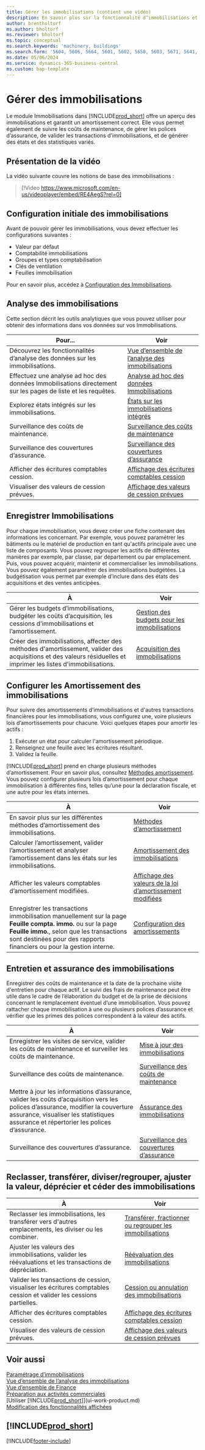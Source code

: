 ```yaml
---
title: Gérer les immobilisations (contient une vidéo)
description: En savoir plus sur la fonctionnalité d’immobilisations et afficher un aperçu de l’utilisation et de la gestion de vos immobilisations.
author: brentholtorf
ms.author: bholtorf
ms.reviewer: bholtorf
ms.topic: conceptual
ms.search.keywords: 'machinery, buildings'
ms.search.form: '5604, 5606, 5664, 5601, 5602, 5658, 5603, 5671, 5641, 5629, 5633, 5634, 5649, 5622, 5650'
ms.date: 05/06/2024
ms.service: dynamics-365-business-central
ms.custom: bap-template
---
```


# Gérer des immobilisations

Le module Immobilisations dans [!INCLUDE[prod_short](includes/prod_short.md)] offre un aperçu des immobilisations et garantit un amortissement correct. Elle vous permet également de suivre les coûts de maintenance, de gérer les polices d’assurance, de valider les transactions d’immobilisations, et de générer des états et des statistiques variés.

## Présentation de la vidéo

La vidéo suivante couvre les notions de base des immobilisations :

> [!Video https://www.microsoft.com/en-us/videoplayer/embed/RE4AegS?rel=0]

## Configuration initiale des immobilisations

Avant de pouvoir gérer les immobilisations, vous devez effectuer les configurations suivantes :

- Valeur par défaut
- Comptabilité immobilisations
- Groupes et types comptabilisation
- Clés de ventilation
- Feuilles immobilisation

Pour en savoir plus, accédez à [Configuration des Immobilisations](fa-setup.md).

## Analyse des immobilisations

Cette section décrit les outils analytiques que vous pouvez utiliser pour obtenir des informations dans vos données sur vos Immobilisations.

| Pour... | Voir |
| --- | --- |
| Découvrez les fonctionnalités d’analyse des données sur les immobilisations. | [Vue d’ensemble de l’analyse des immobilisations](fa-analytics-overview.md) |
| Effectuez une analyse ad hoc des données Immobilisations directement sur les pages de liste et les requêtes. | [Analyse ad hoc des données Immobilisations](ad-hoc-analysis-fa.md) |
| Explorez états intégrés sur les immobilisations. | [États sur les immobilisations intégrés](fa-reports.md) |
| Surveillance des coûts de maintenance. | [Surveillance des coûts de maintenance](fa-how-maintain.md#to-monitor-maintenance-costs)|
| Surveillance des couvertures d’assurance. | [Surveillance des couvertures d’assurance](fa-how-insure.md#to-monitor-insurance-coverage) |
| Afficher des écritures comptables cession. | [Affichage des écritures comptables cession](fa-how-dispose-retire.md#to-view-disposal-ledger-entries) |
| Visualiser des valeurs de cession prévues. | [Affichage des valeurs de cession prévues](fa-how-manage-budgets.md#to-view-projected-disposal-values) |

## Enregistrer Immobilisations

Pour chaque immobilisation, vous devez créer une fiche contenant des informations les concernant. Par exemple, vous pouvez paramétrer les bâtiments ou le matériel de production en tant qu'actifs principale avec une liste de composants. Vous pouvez regrouper les actifs de différentes manières par exemple, par classe, par département ou par emplacement. Puis, vous pouvez acquérir, maintenir et commercialiser les immobilisations. Vous pouvez également paramétrer des immobilisations budgétées. La budgétisation vous permet par exemple d’inclure dans des états des acquisitions et des ventes anticipées.

| À  | Voir |
| --- | --- |
| Gérer les budgets d’immobilisations, budgéter les coûts d’acquisition, les cessions d’immobilisations et l’amortissement. |[Gestion des budgets pour les immobilisations](fa-how-manage-budgets.md) |
| Créer des immobilisations, affecter des méthodes d'amortissement, valider des acquisitions et des valeurs résiduelles et imprimer les listes d'immobilisations. |[Acquisition des immobilisations](fa-how-acquire.md) |

## Configurer les Amortissement des immobilisations

Pour suivre des amortissements d’immobilisations et d'autres transactions financières pour les immobilisations, vous configurez une, voire plusieurs lois d’amortissements pour chacune. Voici quelques étapes pour amortir les actifs :

1. Exécuter un état pour calculer l'amortissement périodique.
1. Renseignez une feuille avec les écritures résultant.
1. Validez la feuille.

[!INCLUDE[prod_short](includes/prod_short.md)] prend en charge plusieurs méthodes d’amortissement. Pour en savoir plus, consultez [Méthodes amortissement](fa-depreciation-methods.md). Vous pouvez configurer plusieurs lois d’amortissement pour chaque immobilisation à différentes fins, telles qu’une pour la déclaration fiscale, et une autre pour les états internes.

| À  | Voir |
| --- | --- |
| En savoir plus sur les différentes méthodes d’amortissement des immobilisations. |[Méthodes d’amortissement](fa-depreciation-methods.md) |
| Calculer l’amortissement, valider l’amortissement et analyser l’amortissement dans les états sur les immobilisations. |[Amortissement des immobilisations](fa-how-depreciate-amortize.md) |
| Afficher les valeurs comptables d’amortissement modifiées. | [Affichage des valeurs de la loi d’amortissement modifiées](fa-how-trans-split-combine.md#to-view-changed-depreciation-book-values-due-to-fixed-asset-reclassification) |
| Enregistrer les transactions immobilisation manuellement sur la page **Feuille compta. immo.** ou sur la page **Feuille immo.**, selon que les transactions sont destinées pour des rapports financiers ou pour la gestion interne. | [Configuration des amortissements](fa-how-setup-depreciation.md) |

## Entretien et assurance des immobilisations

Enregistrer des coûts de maintenance et la date de la prochaine visite d'entretien pour chaque actif. Le suivi des frais de maintenance peut être utile dans le cadre de l’élaboration du budget et de la prise de décisions concernant le remplacement éventuel d’une immobilisation. Vous pouvez rattacher chaque immobilisation à une ou plusieurs polices d’assurance et vérifier que les primes des polices correspondent à la valeur des actifs.

| À  | Voir |
| --- | --- |
| Enregistrer les visites de service, valider les coûts de maintenance et surveiller les coûts de maintenance. |[Mise à jour des immobilisations](fa-how-maintain.md) |
| Surveillance des coûts de maintenance. | [Surveillance des coûts de maintenance](fa-how-maintain.md#to-monitor-maintenance-costs)|
| Mettre à jour les informations d’assurance, valider les coûts d’acquisition vers les polices d’assurance, modifier la couverture assurance, visualiser les statistiques assurance et répertorier les polices d’assurance. |[Assurance des immobilisations](fa-how-insure.md) |
| Surveillance des couvertures d’assurance. | [Surveillance des couvertures d’assurance](fa-how-insure.md#to-monitor-insurance-coverage) |

## Reclasser, transférer, diviser/regrouper, ajuster la valeur, déprécier et céder des immobilisations

| À  | Voir |
| --- | --- |
| Reclasser les immobilisations, les transférer vers d'autres emplacements, les diviser ou les combiner. |[Transférer, fractionner ou regrouper les immobilisations](fa-how-trans-split-combine.md) |
| Ajuster les valeurs des immobilisations, valider les réévaluations et les transactions de dépréciation. |[Réévaluation des immobilisations](fa-how-revalue.md) |
| Valider les transactions de cession, visualiser les écritures comptables cession et valider les cessions partielles. |[Cession ou annulation des immobilisations](fa-how-dispose-retire.md) |
| Afficher des écritures comptables cession. | [Affichage des écritures comptables cession](fa-how-dispose-retire.md#to-view-disposal-ledger-entries) |
| Visualiser des valeurs de cession prévues. | [Affichage des valeurs de cession prévues](fa-how-manage-budgets.md#to-view-projected-disposal-values) |

## Voir aussi

[Paramétrage d’immobilisations](fa-setup.md)  
[Vue d’ensemble de l’analyse des immobilisations](fa-analytics-overview.md)  
[Vue d’ensemble de Finance](finance.md)  
[Préparation aux activités commerciales](ui-get-ready-business.md)  
[Utiliser [!INCLUDE[prod_short](includes/prod_short.md)]](ui-work-product.md)  
[Modification des fonctionnalités affichées](ui-experiences.md)  

## [!INCLUDE[prod_short](includes/free_trial_md.md)]  

[!INCLUDE[footer-include](includes/footer-banner.md)]
